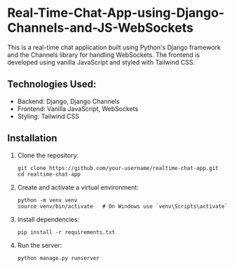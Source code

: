 # Real-Time-Chat-App-using-Django-Channels-and-JS-WebSockets

This is a real-time chat application built using Python's Django framework and the Channels library for handling WebSockets. The frontend is developed using vanilla JavaScript and styled with Tailwind CSS.

## Technologies Used:

- Backend: Django, Django Channels
- Frontend: Vanilla JavaScript, WebSockets
- Styling: Tailwind CSS

## Installation

1. Clone the repository:
   
   ```
   git clone https://github.com/your-username/realtime-chat-app.git
   cd realtime-chat-app
   ```

2. Create and activate a virtual environment:

   ```
   python -m venv venv
   source venv/bin/activate   # On Windows use `venv\Scripts\activate`
   ```
   
3. Install dependencies:

   ```
   pip install -r requirements.txt
   ```

4. Run the server:
   ```
   python manage.py runserver
   ```
